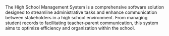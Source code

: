 The High School Management System is a comprehensive software solution designed to streamline administrative tasks and enhance communication between stakeholders in a high school environment. From managing student records to facilitating teacher-parent communication, this system aims to optimize efficiency and organization within the school.
